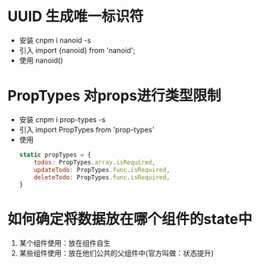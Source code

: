 # UUID 生成唯一标识符
* 安装
  cnpm i nanoid -s
* 引入
  import {nanoid} from 'nanoid';
* 使用
  nanoid()
  
# PropTypes 对props进行类型限制
* 安装
  cnpm i prop-types -s
* 引入
  import PropTypes from 'prop-types'
* 使用
  ```js
  static propTypes = {
      todos: PropTypes.array.isRequired,
      updateTodo: PropTypes.func.isRequired,
      deleteTodo: PropTypes.func.isRequired,
  }
  ```

# 如何确定将数据放在哪个组件的state中
1. 某个组件使用：放在组件自生
2. 某些组件使用：放在他们公共的父组件中(官方叫做：状态提升)
